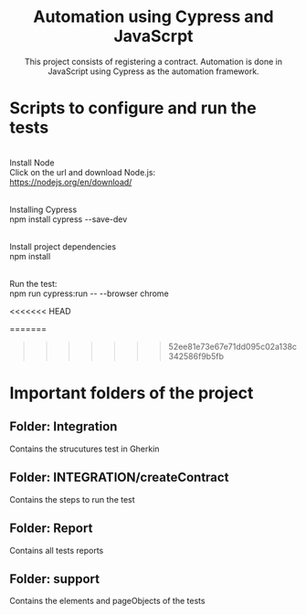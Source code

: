 <h1 align="center">Automation using Cypress and JavaScrpt</h1>
<p align="center">This project consists of registering a contract. Automation is done in JavaScript using Cypress as the automation framework.</p>

# Scripts to configure and run the tests

<br> Install Node </br>
Click on the url and download Node.js:  
https://nodejs.org/en/download/

<br> Installing Cypress </br>
npm install cypress --save-dev

<br>Install project dependencies</br>
npm install

<br>Run the test: </br>
npm run cypress:run -- --browser chrome

<<<<<<< HEAD

=======
>>>>>>> 52ee81e73e67e71dd095c02a138c342586f9b5fb
# Important folders of the project
## Folder: Integration
Contains the strucutures test in Gherkin

## Folder: INTEGRATION/createContract
Contains the steps to run the test

## Folder: Report
Contains all tests reports

## Folder: support
Contains the elements and pageObjects of the tests
